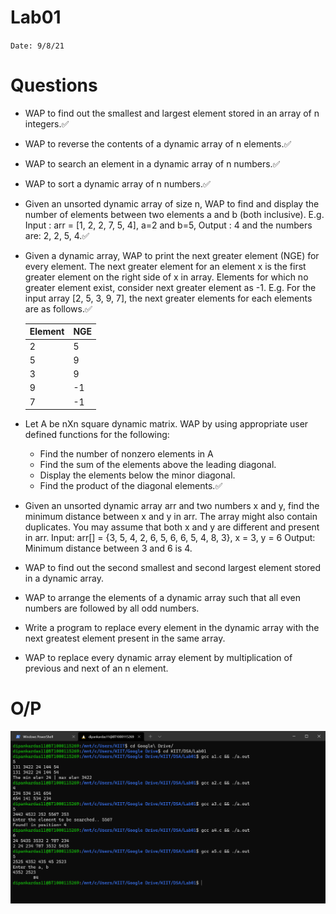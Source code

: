 # Lab01

`Date: 9/8/21`

# Questions

* WAP to find out the smallest and largest element stored in an array of n integers.✅
* WAP to reverse the contents of a dynamic array of n elements.✅
* WAP to search an element in a dynamic array of n numbers.✅
* WAP to sort a dynamic array of n numbers.✅
* Given an unsorted dynamic array of size n, WAP to find and display the number of elements between two elements a and b (both inclusive). E.g. Input : arr = [1, 2, 2, 7, 5, 4], a=2 and b=5, Output : 4 and the numbers are: 2, 2, 5, 4.✅

* Given a dynamic array, WAP to print the next greater element (NGE) for every element. The next greater element for an element x is the first greater element on the right side of x in array. Elements for which no greater element exist, consider next greater element as -1. E.g. For the input array [2, 5, 3, 9, 7], the next greater elements for each elements are as follows.✅

    Element | NGE
    --|--
    2 |	5
    5 |	9
    3 |	9
    9 |	-1
    7 |	-1

* Let A be nXn square dynamic matrix. WAP by using appropriate user defined functions for the following:
    * Find the number of nonzero elements in A
    * Find the sum of the elements above the leading diagonal.
    * Display the elements below the minor diagonal.
    * Find the product of the diagonal elements.✅

* Given an unsorted dynamic array arr and two numbers x and y, find the minimum distance between x and y in arr. The array might also contain duplicates. You may assume that both x and y are different and present in arr.
Input: arr[] = {3, 5, 4, 2, 6, 5, 6, 6, 5, 4, 8, 3}, x = 3, y = 6
Output: Minimum distance between 3 and 6 is 4.
* WAP to find out the second smallest and second largest element stored in a dynamic array.
* WAP to arrange the elements of a dynamic array such that all even numbers are followed by all odd numbers.
* Write a program to replace every element in the dynamic array with the next greatest element present in the same array.
* WAP to replace every dynamic array element by multiplication of previous and next of an n element.


# O/P
![](/Lab01/O-P.png)